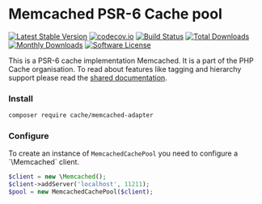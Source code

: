 # Memcached PSR-6 Cache pool 
[![Latest Stable Version](https://poser.pugx.org/cache/memcached-adapter/v/stable)](https://packagist.org/packages/cache/memcached-adapter) [![codecov.io](https://codecov.io/github/php-cache/memcached-adapter/coverage.svg?branch=master)](https://codecov.io/github/php-cache/memcached-adapter?branch=master) [![Build Status](https://travis-ci.org/php-cache/memcached-adapter.svg?branch=master)](https://travis-ci.org/php-cache/memcached-adapter) [![Total Downloads](https://poser.pugx.org/cache/memcached-adapter/downloads)](https://packagist.org/packages/cache/memcached-adapter)  [![Monthly Downloads](https://poser.pugx.org/cache/memcached-adapter/d/monthly.png)](https://packagist.org/packages/cache/memcached-adapter) [![Software License](https://img.shields.io/badge/license-MIT-brightgreen.svg?style=flat-square)](LICENSE)

This is a PSR-6 cache implementation Memcached. It is a part of the PHP Cache organisation. To read about 
features like tagging and hierarchy support please read the [shared documentation](http://php-cache.readthedocs.org/). 

### Install

```bash
composer require cache/memcached-adapter
```

### Configure

To create an instance of `MemcachedCachePool` you need to configure a ´\Memcached` client. 

```php
$client = new \Memcached();
$client->addServer('localhost', 11211);
$pool = new MemcachedCachePool($client);
```